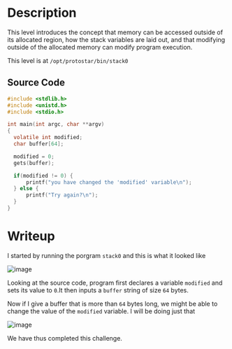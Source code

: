 # Description
This level introduces the concept that memory can be accessed outside of its allocated region,
how the stack variables are laid out, and that modifying outside of the allocated memory can modify program execution.


This level is at `/opt/protostar/bin/stack0`

## Source Code
```C
#include <stdlib.h>
#include <unistd.h>
#include <stdio.h>

int main(int argc, char **argv)
{
  volatile int modified;
  char buffer[64];

  modified = 0;
  gets(buffer);

  if(modified != 0) {
      printf("you have changed the 'modified' variable\n");
  } else {
      printf("Try again?\n");
  }
}
```

# Writeup
I started by running the porgram `stack0` and this is what it looked like

![image](https://github.com/AKripper/COPS-CSOC/assets/167231621/6eda5a32-f9c6-414a-a3c7-d42e54a5353a)

Looking at the source code, program first declares a variable `modified` and sets its value to `0`.It then inputs a `buffer` string of size `64` bytes.

Now if I give a buffer that is more than `64` bytes long, we might be able to change the value of the `modified` variable. I will be doing just that

![image](https://github.com/AKripper/COPS-CSOC/assets/167231621/09512f3c-3f8a-4f38-9c8e-2ec1af5df578)

We have thus completed this challenge.
